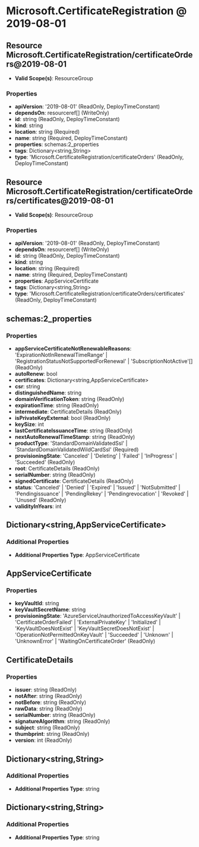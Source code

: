 # Microsoft.CertificateRegistration @ 2019-08-01

## Resource Microsoft.CertificateRegistration/certificateOrders@2019-08-01
* **Valid Scope(s)**: ResourceGroup
### Properties
* **apiVersion**: '2019-08-01' (ReadOnly, DeployTimeConstant)
* **dependsOn**: resourceref[] (WriteOnly)
* **id**: string (ReadOnly, DeployTimeConstant)
* **kind**: string
* **location**: string (Required)
* **name**: string (Required, DeployTimeConstant)
* **properties**: schemas:2_properties
* **tags**: Dictionary<string,String>
* **type**: 'Microsoft.CertificateRegistration/certificateOrders' (ReadOnly, DeployTimeConstant)

## Resource Microsoft.CertificateRegistration/certificateOrders/certificates@2019-08-01
* **Valid Scope(s)**: ResourceGroup
### Properties
* **apiVersion**: '2019-08-01' (ReadOnly, DeployTimeConstant)
* **dependsOn**: resourceref[] (WriteOnly)
* **id**: string (ReadOnly, DeployTimeConstant)
* **kind**: string
* **location**: string (Required)
* **name**: string (Required, DeployTimeConstant)
* **properties**: AppServiceCertificate
* **tags**: Dictionary<string,String>
* **type**: 'Microsoft.CertificateRegistration/certificateOrders/certificates' (ReadOnly, DeployTimeConstant)

## schemas:2_properties
### Properties
* **appServiceCertificateNotRenewableReasons**: 'ExpirationNotInRenewalTimeRange' | 'RegistrationStatusNotSupportedForRenewal' | 'SubscriptionNotActive'[] (ReadOnly)
* **autoRenew**: bool
* **certificates**: Dictionary<string,AppServiceCertificate>
* **csr**: string
* **distinguishedName**: string
* **domainVerificationToken**: string (ReadOnly)
* **expirationTime**: string (ReadOnly)
* **intermediate**: CertificateDetails (ReadOnly)
* **isPrivateKeyExternal**: bool (ReadOnly)
* **keySize**: int
* **lastCertificateIssuanceTime**: string (ReadOnly)
* **nextAutoRenewalTimeStamp**: string (ReadOnly)
* **productType**: 'StandardDomainValidatedSsl' | 'StandardDomainValidatedWildCardSsl' (Required)
* **provisioningState**: 'Canceled' | 'Deleting' | 'Failed' | 'InProgress' | 'Succeeded' (ReadOnly)
* **root**: CertificateDetails (ReadOnly)
* **serialNumber**: string (ReadOnly)
* **signedCertificate**: CertificateDetails (ReadOnly)
* **status**: 'Canceled' | 'Denied' | 'Expired' | 'Issued' | 'NotSubmitted' | 'Pendingissuance' | 'PendingRekey' | 'Pendingrevocation' | 'Revoked' | 'Unused' (ReadOnly)
* **validityInYears**: int

## Dictionary<string,AppServiceCertificate>
### Additional Properties
* **Additional Properties Type**: AppServiceCertificate

## AppServiceCertificate
### Properties
* **keyVaultId**: string
* **keyVaultSecretName**: string
* **provisioningState**: 'AzureServiceUnauthorizedToAccessKeyVault' | 'CertificateOrderFailed' | 'ExternalPrivateKey' | 'Initialized' | 'KeyVaultDoesNotExist' | 'KeyVaultSecretDoesNotExist' | 'OperationNotPermittedOnKeyVault' | 'Succeeded' | 'Unknown' | 'UnknownError' | 'WaitingOnCertificateOrder' (ReadOnly)

## CertificateDetails
### Properties
* **issuer**: string (ReadOnly)
* **notAfter**: string (ReadOnly)
* **notBefore**: string (ReadOnly)
* **rawData**: string (ReadOnly)
* **serialNumber**: string (ReadOnly)
* **signatureAlgorithm**: string (ReadOnly)
* **subject**: string (ReadOnly)
* **thumbprint**: string (ReadOnly)
* **version**: int (ReadOnly)

## Dictionary<string,String>
### Additional Properties
* **Additional Properties Type**: string

## Dictionary<string,String>
### Additional Properties
* **Additional Properties Type**: string

